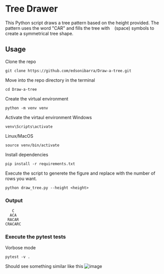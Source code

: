 # Tree Drawer

This Python script draws a tree pattern based on the height provided. The pattern uses the word "CAR" and fills the tree with ` ` (space) symbols to create a symmetrical tree shape.

## Usage
Clone the repo
```
git clone https://github.com/edsonibarra/Draw-a-tree.git
```
Move into the repo directory in the terminal
```
cd Draw-a-tree
```
Create the virtual environment
```
python -m venv venv
```
Activate the virtaul environment
Windows
```
venv\Scripts\activate
```
Linux/MacOS
```
source venv/bin/activate
```
Install dependencies
```
pip install -r requirements.txt
```
Execute the script to generete the figure and replace <height> with the number of rows you want.
```
python draw_tree.py --height <height>
```

### Output
```
   C   
  ACA
 RACAR
CRACARC
```

### Execute the pytest tests
Vorbose mode
```
pytest -v . 
```
Should see something similar like this
![image](https://github.com/user-attachments/assets/e1fcab42-987d-4890-8312-4373b59a69c9)

